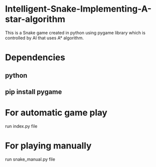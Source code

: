 # Intelligent-Snake-Implementing-A-star-algorithm
This is a Snake game created in python using pygame library which is controlled by AI that uses A* algorithm.

# Dependencies 
## python
## pip install pygame

# For automatic game play 
run index.py file

# For playing manually
run snake_manual.py file

